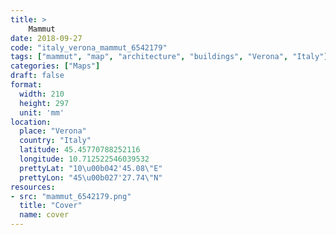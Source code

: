 ```yaml
---
title: > 
    Mammut
date: 2018-09-27
code: "italy_verona_mammut_6542179"
tags: ["mammut", "map", "architecture", "buildings", "Verona", "Italy"]
categories: ["Maps"]
draft: false
format:
  width: 210
  height: 297
  unit: 'mm'
location:
  place: "Verona"
  country: "Italy"
  latitude: 45.45770788252116
  longitude: 10.712522546039532
  prettyLat: "10\u00b042'45.08\"E"
  prettyLon: "45\u00b027'27.74\"N"
resources:
- src: "mammut_6542179.png"
  title: "Cover"
  name: cover
---
```

